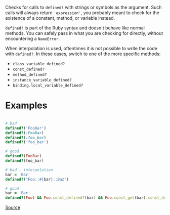 
Checks for calls to `defined?` with strings or symbols as the argument.
Such calls will always return `'expression'`, you probably meant to
check for the existence of a constant, method, or variable instead.

`defined?` is part of the Ruby syntax and doesn't behave like normal methods.
You can safely pass in what you are checking for directly, without encountering
a `NameError`.

When interpolation is used, oftentimes it is not possible to write the
code with `defined?`. In these cases, switch to one of the more specific methods:

* `class_variable_defined?`
* `const_defined?`
* `method_defined?`
* `instance_variable_defined?`
* `binding.local_variable_defined?`

# Examples

```ruby

# bad
defined?('FooBar')
defined?(:FooBar)
defined?(:foo_bar)
defined?('foo_bar')

# good
defined?(FooBar)
defined?(foo_bar)

# bad - interpolation
bar = 'Bar'
defined?("Foo::#{bar}::Baz")

# good
bar = 'Bar'
defined?(Foo) && Foo.const_defined?(bar) && Foo.const_get(bar).const_defined?(:Baz)
```

[Source](http://www.rubydoc.info/gems/rubocop/RuboCop/Cop/Lint/UselessDefined)